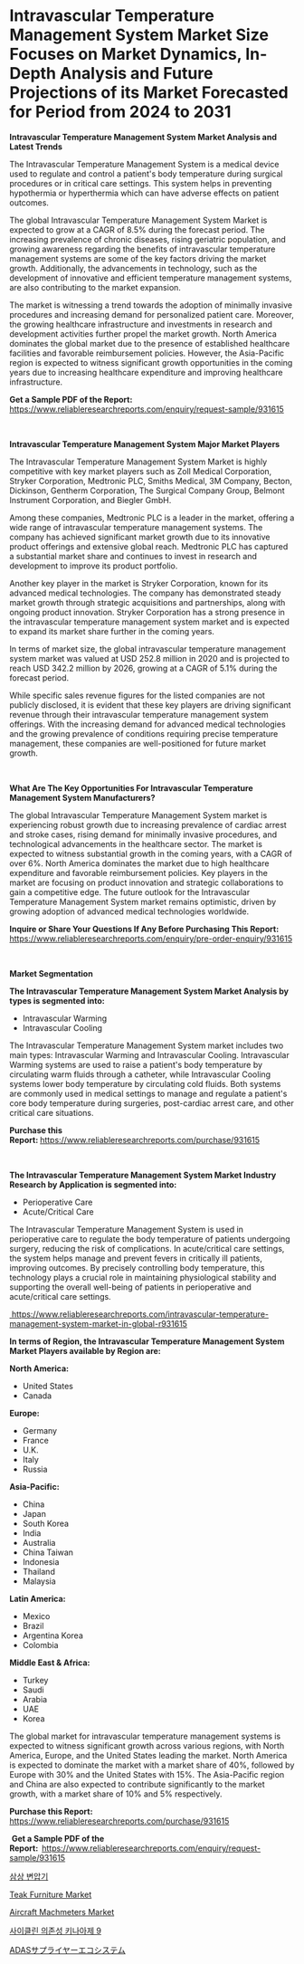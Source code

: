 <p><h1>Intravascular Temperature Management System Market Size Focuses on Market Dynamics, In-Depth Analysis and Future Projections of its Market Forecasted for Period from 2024 to 2031</h1></p><p><strong>Intravascular Temperature Management System Market Analysis and Latest Trends</strong></p>
<p><p>The Intravascular Temperature Management System is a medical device used to regulate and control a patient's body temperature during surgical procedures or in critical care settings. This system helps in preventing hypothermia or hyperthermia which can have adverse effects on patient outcomes.</p><p>The global Intravascular Temperature Management System Market is expected to grow at a CAGR of 8.5% during the forecast period. The increasing prevalence of chronic diseases, rising geriatric population, and growing awareness regarding the benefits of intravascular temperature management systems are some of the key factors driving the market growth. Additionally, the advancements in technology, such as the development of innovative and efficient temperature management systems, are also contributing to the market expansion.</p><p>The market is witnessing a trend towards the adoption of minimally invasive procedures and increasing demand for personalized patient care. Moreover, the growing healthcare infrastructure and investments in research and development activities further propel the market growth. North America dominates the global market due to the presence of established healthcare facilities and favorable reimbursement policies. However, the Asia-Pacific region is expected to witness significant growth opportunities in the coming years due to increasing healthcare expenditure and improving healthcare infrastructure.</p></p>
<p><strong>Get a Sample PDF of the Report:&nbsp;</strong> <a href="https://www.reliableresearchreports.com/enquiry/request-sample/931615">https://www.reliableresearchreports.com/enquiry/request-sample/931615</a></p>
<p>&nbsp;</p>
<p><strong>Intravascular Temperature Management System Major Market Players</strong></p>
<p><p>The Intravascular Temperature Management System Market is highly competitive with key market players such as Zoll Medical Corporation, Stryker Corporation, Medtronic PLC, Smiths Medical, 3M Company, Becton, Dickinson, Gentherm Corporation, The Surgical Company Group, Belmont Instrument Corporation, and Biegler GmbH.</p><p>Among these companies, Medtronic PLC is a leader in the market, offering a wide range of intravascular temperature management systems. The company has achieved significant market growth due to its innovative product offerings and extensive global reach. Medtronic PLC has captured a substantial market share and continues to invest in research and development to improve its product portfolio.</p><p>Another key player in the market is Stryker Corporation, known for its advanced medical technologies. The company has demonstrated steady market growth through strategic acquisitions and partnerships, along with ongoing product innovation. Stryker Corporation has a strong presence in the intravascular temperature management system market and is expected to expand its market share further in the coming years.</p><p>In terms of market size, the global intravascular temperature management system market was valued at USD 252.8 million in 2020 and is projected to reach USD 342.2 million by 2026, growing at a CAGR of 5.1% during the forecast period.</p><p>While specific sales revenue figures for the listed companies are not publicly disclosed, it is evident that these key players are driving significant revenue through their intravascular temperature management system offerings. With the increasing demand for advanced medical technologies and the growing prevalence of conditions requiring precise temperature management, these companies are well-positioned for future market growth.</p></p>
<p>&nbsp;</p>
<p><strong>What Are The Key Opportunities For Intravascular Temperature Management System Manufacturers?</strong></p>
<p><p>The global Intravascular Temperature Management System market is experiencing robust growth due to increasing prevalence of cardiac arrest and stroke cases, rising demand for minimally invasive procedures, and technological advancements in the healthcare sector. The market is expected to witness substantial growth in the coming years, with a CAGR of over 6%. North America dominates the market due to high healthcare expenditure and favorable reimbursement policies. Key players in the market are focusing on product innovation and strategic collaborations to gain a competitive edge. The future outlook for the Intravascular Temperature Management System market remains optimistic, driven by growing adoption of advanced medical technologies worldwide.</p></p>
<p><strong>Inquire or Share Your Questions If Any Before Purchasing This Report:</strong> <a href="https://www.reliableresearchreports.com/enquiry/pre-order-enquiry/931615">https://www.reliableresearchreports.com/enquiry/pre-order-enquiry/931615</a></p>
<p>&nbsp;</p>
<p><strong>Market Segmentation</strong></p>
<p><strong>The Intravascular Temperature Management System Market Analysis by types is segmented into:</strong></p>
<p><ul><li>Intravascular Warming</li><li>Intravascular Cooling</li></ul></p>
<p><p>The Intravascular Temperature Management System market includes two main types: Intravascular Warming and Intravascular Cooling. Intravascular Warming systems are used to raise a patient's body temperature by circulating warm fluids through a catheter, while Intravascular Cooling systems lower body temperature by circulating cold fluids. Both systems are commonly used in medical settings to manage and regulate a patient's core body temperature during surgeries, post-cardiac arrest care, and other critical care situations.</p></p>
<p><strong>Purchase this Report:&nbsp;</strong><a href="https://www.reliableresearchreports.com/purchase/931615">https://www.reliableresearchreports.com/purchase/931615</a></p>
<p>&nbsp;</p>
<p><strong>The Intravascular Temperature Management System Market Industry Research by Application is segmented into:</strong></p>
<p><ul><li>Perioperative Care</li><li>Acute/Critical Care</li></ul></p>
<p><p>The Intravascular Temperature Management System is used in perioperative care to regulate the body temperature of patients undergoing surgery, reducing the risk of complications. In acute/critical care settings, the system helps manage and prevent fevers in critically ill patients, improving outcomes. By precisely controlling body temperature, this technology plays a crucial role in maintaining physiological stability and supporting the overall well-being of patients in perioperative and acute/critical care settings.</p></p>
<p><a href="https://www.reliableresearchreports.com/intravascular-temperature-management-system-market-in-global-r931615">&nbsp;https://www.reliableresearchreports.com/intravascular-temperature-management-system-market-in-global-r931615</a></p>
<p><strong>In terms of Region, the Intravascular Temperature Management System Market Players available by Region are:</strong></p>
<p>
    <p> <strong> North America: </strong>
        <ul>
            <li>United States</li>
            <li>Canada</li>
        </ul>
        </p> 
    <p> <strong> Europe: </strong>
        <ul>
            <li>Germany</li>
            <li>France</li>
            <li>U.K.</li>
            <li>Italy</li>
            <li>Russia</li>
        </ul>
        </p> 
    <p> <strong> Asia-Pacific: </strong>
        <ul>
            <li>China</li>
            <li>Japan</li>
            <li>South Korea</li>
            <li>India</li>
            <li>Australia</li>
            <li>China Taiwan</li>
            <li>Indonesia</li>
            <li>Thailand</li>
            <li>Malaysia</li>
        </ul>
        </p> 
    <p> <strong> Latin America: </strong>
        <ul>
            <li>Mexico</li>
            <li>Brazil</li>
            <li>Argentina Korea</li>
            <li>Colombia</li>
        </ul>
        </p> 
    <p> <strong> Middle East & Africa: </strong>
        <ul>
            <li>Turkey</li>
            <li>Saudi</li>
            <li>Arabia</li>
            <li>UAE</li>
            <li>Korea</li>
        </ul>
    </p>
    </p>
<p><p>The global market for intravascular temperature management systems is expected to witness significant growth across various regions, with North America, Europe, and the United States leading the market. North America is expected to dominate the market with a market share of 40%, followed by Europe with 30% and the United States with 15%. The Asia-Pacific region and China are also expected to contribute significantly to the market growth, with a market share of 10% and 5% respectively.</p></p>
<p><strong>Purchase this Report: </strong><a href="https://www.reliableresearchreports.com/purchase/931615">https://www.reliableresearchreports.com/purchase/931615</a></p>
<p>&nbsp;<strong>Get a Sample PDF of the Report:&nbsp;&nbsp;</strong><a href="https://www.reliableresearchreports.com/enquiry/request-sample/931615">https://www.reliableresearchreports.com/enquiry/request-sample/931615</a></p>
<p><strong></strong></p>
<p><p><a href="https://medium.com/@mujgankortalih/%EA%B8%80%EB%A1%9C%EB%B2%8C-3%EC%83%81-%EB%B3%80%EC%95%95%EA%B8%B0-%EC%8B%9C%EC%9E%A5-%EC%A0%9C%ED%92%88-%EC%9C%A0%ED%98%95-1000va-%EB%AF%B8%EB%A7%8C-1000va-%EC%9D%B4%EC%83%81-%EC%B5%9C%EC%A2%85-%EC%82%AC%EC%9A%A9%EC%9E%90-%EB%B0%8F-%EC%A7%80%EC%97%AD%EC%97%90-%EC%B4%88%EC%A0%90%EC%9D%84-%EB%A7%9E%EC%B6%98-%EB%B6%84%EC%84%9D-%EB%B0%8F-%EC%98%88%EC%B8%A1-2024-2031-487e5854be69">삼상 변압기</a></p><p><a href="https://medium.com/@vallieemard78/market-forecast-global-teak-furniture-trends-and-impact-analysis-2024-2031-by-application-e70f4a8305b7">Teak Furniture Market</a></p><p><a href="https://github.com/gulaimolin/Market-Research-Report-List-6/blob/main/aircraft-machmeters-market.md">Aircraft Machmeters Market</a></p><p><a href="https://medium.com/@kelvinfeenrey98677/%EC%82%AC%EC%9D%B4%ED%81%B4%EB%A6%B0-%EC%9D%98%EC%A1%B4%EC%84%B1-%ED%82%A4%EB%82%98%EC%A0%9C-9-%EC%8B%9C%EC%9E%A5%EC%9D%98-%EC%8B%A0%ED%9D%A5-%ED%8A%B8%EB%A0%8C%EB%93%9C-%EB%B0%8F-2024%EB%85%84%EB%B6%80%ED%84%B0-2031%EB%85%84%EA%B9%8C%EC%A7%80%EC%9D%98-%EB%AF%B8%EB%9E%98-%EC%A0%84%EB%A7%9D-d40597172e5c">사이클린 의존성 키나아제 9</a></p><p><a href="https://medium.com/@beaumontdavv7mp/%E3%82%B0%E3%83%AD%E3%83%BC%E3%83%90%E3%83%ABadas%E3%82%B5%E3%83%97%E3%83%A9%E3%82%A4%E3%83%A4%E3%83%BC%E3%82%A8%E3%82%B3%E3%82%B7%E3%82%B9%E3%83%86%E3%83%A0%E3%83%9E%E3%83%BC%E3%82%B1%E3%83%83%E3%83%88%E3%82%B9%E3%82%B3%E3%83%BC%E3%83%97%E3%81%AE%E8%A9%B3%E7%B4%B0%E3%81%AA%E5%88%86%E6%9E%90%E3%81%A8-2024%E5%B9%B4%E3%81%8B%E3%82%892031%E5%B9%B4%E3%81%BE%E3%81%A7%E3%81%AE%E6%9C%9F%E9%96%93%E3%81%AB%E4%BA%88%E6%B8%AC%E3%81%95%E3%82%8C%E3%82%8B%E6%80%A5%E9%80%9F%E3%81%AA%E6%88%90%E9%95%B7%E7%8E%8710-2-%E3%81%AEcagr-70c2365b93ba">ADASサプライヤーエコシステム</a></p></p>